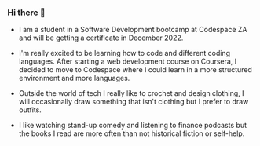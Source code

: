 ### Hi there 👋

<!--
**Bukho-Cosa/Bukho-Cosa** is a ✨ _special_ ✨ repository because its `README.md` (this file) appears on your GitHub profile.

Here are some ideas to get you started:

- 🔭 I’m currently working on ...
- 🌱 I’m currently learning ...
- 👯 I’m looking to collaborate on ...
- 🤔 I’m looking for help with ...
- 💬 Ask me about ...
- 📫 How to reach me: ...
- 😄 Pronouns: ...
- ⚡ Fun fact: ...
-->

- I am a student in a Software Development bootcamp at Codespace ZA and will be getting a certificate in December 2022.

- I'm really excited to be learning how to code and different coding languages. After starting a web development course on Coursera, I decided to move to Codespace where I could learn in a more structured environment and more languages. 
- Outside the world of tech I really like to crochet and design clothing, I will occasionally draw something that isn't clothing but I prefer to draw outfits.
- I like watching stand-up comedy and listening to finance podcasts but the books I read are more often than not historical fiction or self-help. 

